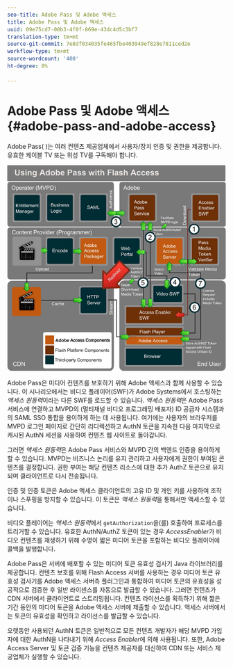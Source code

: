 ```yaml
---
seo-title: Adobe Pass 및 Adobe 액세스
title: Adobe Pass 및 Adobe 액세스
uuid: 09e75cd7-00b3-4f0f-869e-43dc4d5c3bf7
translation-type: tm+mt
source-git-commit: 7e8df034035fe465fbe403949ef828e7811ced2e
workflow-type: tm+mt
source-wordcount: '400'
ht-degree: 0%

---
```



# Adobe Pass 및 Adobe 액세스 {#adobe-pass-and-adobe-access}

Adobe Pass( [](https://www.adobe.com/products/adobepass/))는 여러 컨텐츠 제공업체에서 사용자/장치 인증 및 권한을 제공합니다. 유효한 케이블 TV 또는 위성 TV를 구독해야 합니다.

<!--<a id="fig_cln_bc2_44"></a>-->

![](assets/AdobePass_web.png)

Adobe Pass은 미디어 컨텐츠를 보호하기 위해 Adobe 액세스과 함께 사용할 수 있습니다. 이 시나리오에서는 비디오 플레이어(SWF)가 Adobe Systems에서 호스팅하는 *액세스 원동력*&#x200B;이라는 다른 SWF를 로드할 수 있습니다. *액세스 원동력*&#x200B;은 Adobe Pass 서비스에 연결하고 MVPD의 (멀티채널 비디오 프로그래밍 배포자) ID 공급자 시스템과의 SAML SSO 통합을 용이하게 하는 데 사용됩니다. 여기에는 사용자의 브라우저를 MVPD 로그인 페이지로 간단히 리디렉션하고 AuthN 토큰을 지속한 다음 마지막으로 캐시된 AuthN 세션을 사용하여 컨텐츠 웹 사이트로 돌아갑니다.

그러면 *액세스 원동력*&#x200B;은 Adobe Pass 서비스와 MVPD 간의 백엔드 인증을 용이하게 할 수 있습니다. MVPD는 비즈니스 논리를 유지 관리하고 사용자에게 권한이 부여된 콘텐츠를 결정합니다. 권한 부여는 해당 컨텐츠 리소스에 대한 추가 AuthZ 토큰으로 유지되며 클라이언트로 다시 전송됩니다.

인증 및 인증 토큰은 Adobe 액세스 클라이언트의 고유 ID 및 개인 키를 사용하여 조작이나 스푸핑을 방지할 수 있습니다. 이 토큰은 *액세스 원동력*&#x200B;을 통해서만 액세스할 수 있습니다.

비디오 플레이어는 *액세스 원동력*&#x200B;에서 `getAuthorization`을(를) 호출하여 프로세스를 트리거할 수 있습니다. 유효한 AuthN/AuthZ 토큰이 있는 경우 *AccessEnabler*&#x200B;가 비디오 컨텐츠를 재생하기 위해 수명이 짧은 미디어 토큰을 포함하는 비디오 플레이어에 콜백을 발행합니다.

Adobe Pass은 서버에 배포할 수 있는 미디어 토큰 유효성 검사기 Java 라이브러리를 제공합니다. 컨텐츠 보호를 위해 Flash Access 서버를 사용하는 경우 미디어 토큰 유효성 검사기를 Adobe 액세스 서버측 플러그인과 통합하여 미디어 토큰의 유효성을 성공적으로 검증한 후 일반 라이센스를 자동으로 발급할 수 있습니다. 그러면 컨텐츠가 CDN 서버에서 클라이언트로 스트리밍됩니다. 컨텐츠 라이선스를 획득하기 위해 짧은 기간 동안의 미디어 토큰을 Adobe 액세스 서버에 제출할 수 있습니다. 액세스 서버에서는 토큰의 유효성을 확인하고 라이선스를 발급할 수 있습니다.

오랫동안 사용되던 AuthN 토큰은 일반적으로 모든 컨텐츠 개발자가 해당 MVPD 가입자에 대한 AuthN을 나타내기 위해 *Access Enabler*&#x200B;에 의해 사용됩니다. 또한, Adobe Access Server 및 토큰 검증 기능을 컨텐츠 제공자를 대신하여 CDN 또는 서비스 제공업체가 실행할 수 있습니다.
